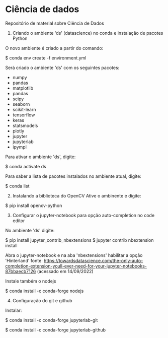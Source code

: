 # Ciência de dados
Repositório de material sobre Ciência de Dados

1) Criando o ambiente 'ds' (datascience) no conda e instalação de pacotes Python

O novo ambiente é criado a partir do comando:

$ conda env create -f environment.yml

Será criado o ambiente 'ds' com os seguintes pacotes:
 - numpy
 - pandas
 - matplotlib
 - pandas
 - scipy
 - seaborn
 - scikit-learn
 - tensorflow
 - keras
 - statsmodels
 - plotly
 - jupyter
 - jupyterlab
 - ipympl
 

Para ativar o ambiente 'ds', digite:

$ conda activate ds

Para saber a lista de pacotes instalados no ambiente atual, digite:

$ conda list

2) Instalando a biblioteca do OpenCV
Ative o ambinente e digite:

$ pip install opencv-python

3) Configurar o jupyter-notebook para opção auto-completion no code editor

No ambiente 'ds' digite:

$ pip install jupyter_contrib_nbextensions
$ jupyter contrib nbextension install

Abra o jupyter-notebook e na aba 'nbextensions' habilitar a opção 'Hinterland'
fonte: https://towardsdatascience.com/the-only-auto-completion-extension-youll-ever-need-for-your-jupyter-notebooks-87bbaecb7126 (acessado em 14/09/2022)

Instale também o nodejs

$ conda install -c conda-forge nodejs

4) Configuração do git e github

Instalar: 

$ conda install -c conda-forge jupyterlab-git

$ conda install -c conda-forge jupyterlab-github
 
